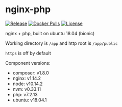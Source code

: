 # nginx-php

[![Release](https://img.shields.io/github/release/dakalab/nginx-php.svg)](https://github.com/dakalab/nginx-php/releases)
[![Docker Pulls](https://img.shields.io/docker/pulls/dakalab/nginx-php.svg)](https://hub.docker.com/r/dakalab/nginx-php)
[![License](https://img.shields.io/github/license/dakalab/nginx-php.svg)](https://github.com/dakalab/nginx-php)

nginx + php, built on ubuntu 18.04 (bionic)

Working directory is `/app` and http root is `/app/public`

`https` is off by default

Component versions:

- composer: v1.8.0
- nginx: v1.14.2
- node: v10.14.2
- nvm: v0.33.11
- php: v7.2.13
- ubuntu: v18.04.1
